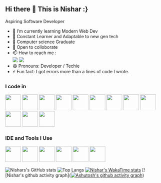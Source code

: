 ## Hi there 👋 This is Nishar :}

Aspiring Software Developer                                                
- 🌱 I’m currently learning Modern Web Dev
- 👯 Constant Learner and Adaptable to new gen tech
- 🤔 Computer science Graduate
- 💬 Open to colloborate
- 📫 How to reach me :
<br /> [<img src="https://img.shields.io/badge/Twitter-1DA1F2?style=for-the-badge&logo=twitter&logoColor=white" />](https://x.com/Nishartwts) [<img src="https://img.shields.io/badge/LinkedIn-0077B5?style=for-the-badge&logo=linkedin&logoColor=white" />](https://www.linkedin.com/in/nishar03)
- 😄 Pronouns: Developer / Techie
- ⚡ Fun fact: I got errors more than a lines of code I wrote.
  

### I code in
<img height="50" width="50" src="https://img.icons8.com/color/48/000000/python.png" /> <img height="50" width="50" src="https://img.icons8.com/color/48/000000/c-programming.png" /> <img height="50" width="50" src="https://img.icons8.com/color/48/000000/java-coffee-cup-logo.png" /> <img height="50" width="50" src="https://img.icons8.com/color/48/000000/html-5.png" /> <img height="50" width="50" src="https://img.icons8.com/color/48/000000/css3.png" /> <img height="50" width="50" src="https://img.icons8.com/color/48/000000/sass.png"/> <img height="50" width="50" src="https://img.icons8.com/color/48/000000/bootstrap.png" />
<img height="50" width="50" src="https://img.icons8.com/color/48/000000/javascript.png"/> <img height="50" width="50" src="https://img.icons8.com/color/48/000000/google-firebase-console.png"/> <img height="50" width="50" src="https://img.icons8.com/color/48/000000/mysql-logo.png"/> <img height="50" width="50" src="https://img.icons8.com/color/48/000000/mongodb.png"/> <img height="50" width="50" src="https://img.icons8.com/color/48/000000/nodejs.png"/>

### IDE and Tools I Use
<img height="50" width="50" src="https://img.icons8.com/color/48/000000/visual-studio-code-2019.png"/> <img height="50" width="50" src="https://img.icons8.com/color/48/000000/pycharm.png"/> <img height="50" width="50" src="https://img.icons8.com/color/50/000000/git.png"/>  <img height="50" src="https://img.icons8.com/officel/480/null/java-eclipse.png"/> <img height="50" width="50" src="https://img.icons8.com/color/48/000000/figma--v1.png"/> <img height="50" src="https://img.shields.io/badge/Netlify-00C7B7?style=for-the-badge&logo=netlify&logoColor=white"/>







![Nishars's GitHub stats](https://github-readme-stats.vercel.app/api?username=NisharN&hide=contribs,prs)
![Top Langs](https://github-readme-stats.vercel.app/api/top-langs/?username=NisharN&size_weight=0.5&count_weight=0.5)
[![Nishar's WakaTime stats](https://github-readme-stats.vercel.app/api/wakatime?NisharN=ffflabs)](https://github.com/anuraghazra/github-readme-stats)
[![Nishar's github activity graph]([![Ashutosh's github activity graph](https://github-readme-activity-graph.vercel.app/graph?username=NisharN&bg_color=e1add6&color=9e4c98&line=992e96&point=ffffff&area=true&hide_border=true)](https://github.com/ashutosh00710/github-readme-activity-graph))
